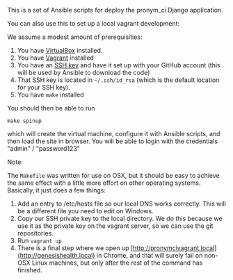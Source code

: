 This is a set of Ansible scripts for deploy the pronym_ci Django application.

You can also use this to set up a local vagrant development:

We assume a modest amount of prerequisities:

1. You have [VirtualBox](https://www.virtualbox.org/wiki/Downloads) installed.
1. You have [Vagrant](https://www.vagrantup.com/downloads.html) installed
1. You have an [SSH key](https://help.github.com/en/articles/adding-a-new-ssh-key-to-your-github-account) and have it set up with your GitHub account (this will be used by Ansible to download the code)
1. That SSH key is located in `~/.ssh/id_rsa` (which is the default location for your SSH key).
1. You have `make` installed

You should then be able to run

```
make spinup
```

which will create the virtual machine, configure it with Ansible scripts, and then load the site in browser.  You will be able to login with the credentials "admin" / "password123"

Note:

The `Makefile` was written for use on OSX, but it should be easy to achieve the same effect with a little more effort on other operating systems.  Basically, it just does a few things:

1. Add an entry to /etc/hosts file so our local DNS works correctly.  This will be a different file you need to edit on Windows.
1. Copy our SSH private key to the local directory.  We do this because we use it as the private key on the vagrant server, so we can use the git repositories.
1. Run `vagrant up`
1. There is a final step where we open up [http://pronymcivagrant.local](http://genesishealth.local) in Chrome, and that will surely fail on non-OSX Linux machines, but only after the rest of the command has finished.
